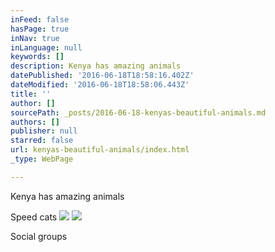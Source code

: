 ```yaml
---
inFeed: false
hasPage: true
inNav: true
inLanguage: null
keywords: []
description: Kenya has amazing animals
datePublished: '2016-06-18T18:58:16.402Z'
dateModified: '2016-06-18T18:58:06.443Z'
title: ''
author: []
sourcePath: _posts/2016-06-18-kenyas-beautiful-animals.md
authors: []
publisher: null
starred: false
url: kenyas-beautiful-animals/index.html
_type: WebPage

---
```

Kenya has amazing animals

Speed cats
![](https://the-grid-user-content.s3-us-west-2.amazonaws.com/af092031-49b2-436a-b465-95d8169f4235.jpg)
![](https://the-grid-user-content.s3-us-west-2.amazonaws.com/031703ec-7a81-49dd-87aa-06e45ef81769.jpg)

Social groups